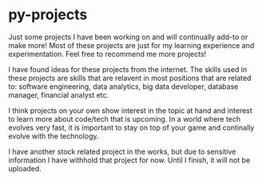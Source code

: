 # py-projects

Just some projects I have been working on and will continually add-to or make more! 
Most of these projects are just for my learning experience and experimentation. Feel free to recommend me more projects! 

I have found ideas for these projects from the internet. The skills used in these projects are skills that are relavent in most 
positions that are related to: software engineering, data analytics, big data developer, database manager, financial analyst etc. 

I think projects on your own show interest in the topic at hand and interest to learn more about code/tech that is upcoming.
In a world where tech evolves very fast, it is important to stay on top of your game and continally evolve with the technology. 

I have another stock related project in the works, but due to sensitive information I have withhold that project for now. Until I finish, 
it will not be uploaded. 





